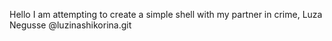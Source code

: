 Hello
I am attempting to create a simple shell with my partner in crime, Luza Negusse @luzinashikorina.git

